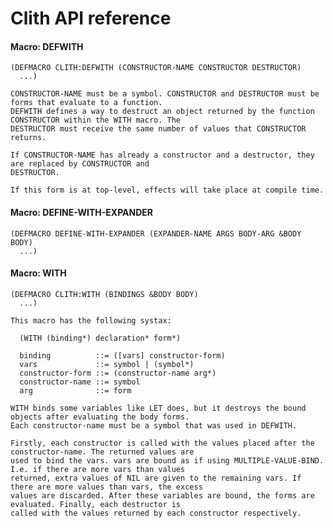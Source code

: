 <h1 id="header:CLITH:API-REFERENCE-HEADER">Clith API reference</h1>

<h4 id="function:CLITH:DEFWITH">Macro: DEFWITH</h4>

```Lisp
(DEFMACRO CLITH:DEFWITH (CONSTRUCTOR-NAME CONSTRUCTOR DESTRUCTOR)
  ...)
```

````
CONSTRUCTOR-NAME must be a symbol. CONSTRUCTOR and DESTRUCTOR must be forms that evaluate to a function.
DEFWITH defines a way to destruct an object returned by the function CONSTRUCTOR within the WITH macro. The
DESTRUCTOR must receive the same number of values that CONSTRUCTOR returns.

If CONSTRUCTOR-NAME has already a constructor and a destructor, they are replaced by CONSTRUCTOR and
DESTRUCTOR.

If this form is at top-level, effects will take place at compile time.
````

<h4 id="function:CLITH:DEFINE-WITH-EXPANDER">Macro: DEFINE-WITH-EXPANDER</h4>

```Lisp
(DEFMACRO DEFINE-WITH-EXPANDER (EXPANDER-NAME ARGS BODY-ARG &BODY BODY)
  ...)
```

<h4 id="function:CLITH:WITH">Macro: WITH</h4>

```Lisp
(DEFMACRO CLITH:WITH (BINDINGS &BODY BODY)
  ...)
```

````
This macro has the following systax:

  (WITH (binding*) declaration* form*)

  binding          ::= ([vars] constructor-form)
  vars             ::= symbol | (symbol*)
  constructor-form ::= (constructor-name arg*)
  constructor-name ::= symbol
  arg              ::= form

WITH binds some variables like LET does, but it destroys the bound objects after evaluating the body forms. 
Each constructor-name must be a symbol that was used in DEFWITH. 

Firstly, each constructor is called with the values placed after the constructor-name. The returned values are
used to bind the vars. vars are bound as if using MULTIPLE-VALUE-BIND. I.e. if there are more vars than values
returned, extra values of NIL are given to the remaining vars. If there are more values than vars, the excess
values are discarded. After these variables are bound, the forms are evaluated. Finally, each destructor is
called with the values returned by each constructor respectively.
````


